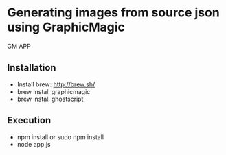 # Generating images from source json using GraphicMagic

GM APP


## Installation

* Install brew: http://brew.sh/
* brew install graphicmagic
* brew install ghostscript

## Execution

* npm install or sudo npm install
* node app.js

